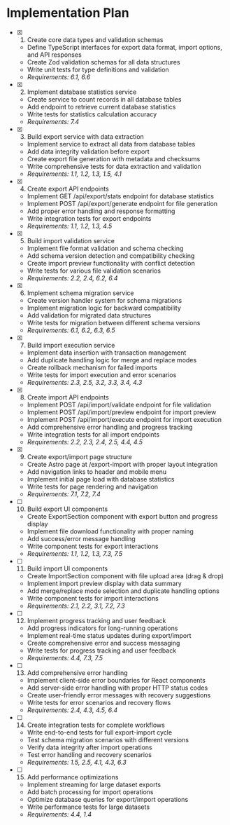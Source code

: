 # Implementation Plan

- [x] 1. Create core data types and validation schemas






  - Define TypeScript interfaces for export data format, import options, and API responses
  - Create Zod validation schemas for all data structures
  - Write unit tests for type definitions and validation
  - _Requirements: 6.1, 6.6_

- [x] 2. Implement database statistics service









  - Create service to count records in all database tables
  - Add endpoint to retrieve current database statistics
  - Write tests for statistics calculation accuracy
  - _Requirements: 7.4_

- [x] 3. Build export service with data extraction






  - Implement service to extract all data from database tables
  - Add data integrity validation before export
  - Create export file generation with metadata and checksums
  - Write comprehensive tests for data extraction and validation
  - _Requirements: 1.1, 1.2, 1.3, 1.5, 4.1_

- [x] 4. Create export API endpoints










  - Implement GET /api/export/stats endpoint for database statistics
  - Implement POST /api/export/generate endpoint for file generation
  - Add proper error handling and response formatting
  - Write integration tests for export endpoints
  - _Requirements: 1.1, 1.2, 1.3, 4.5_

- [x] 5. Build import validation service






  - Implement file format validation and schema checking
  - Add schema version detection and compatibility checking
  - Create import preview functionality with conflict detection
  - Write tests for various file validation scenarios
  - _Requirements: 2.2, 2.4, 6.2, 6.4_

- [x] 6. Implement schema migration service






  - Create version handler system for schema migrations
  - Implement migration logic for backward compatibility
  - Add validation for migrated data structures
  - Write tests for migration between different schema versions
  - _Requirements: 6.1, 6.2, 6.3, 6.5_

- [x] 7. Build import execution service






  - Implement data insertion with transaction management
  - Add duplicate handling logic for merge and replace modes
  - Create rollback mechanism for failed imports
  - Write tests for import execution and error scenarios
  - _Requirements: 2.3, 2.5, 3.2, 3.3, 3.4, 4.3_

- [x] 8. Create import API endpoints






  - Implement POST /api/import/validate endpoint for file validation
  - Implement POST /api/import/preview endpoint for import preview
  - Implement POST /api/import/execute endpoint for import execution
  - Add comprehensive error handling and progress tracking
  - Write integration tests for all import endpoints
  - _Requirements: 2.2, 2.3, 2.4, 2.5, 4.4, 4.5_

- [x] 9. Create export/import page structure






  - Create Astro page at /export-import with proper layout integration
  - Add navigation links to header and mobile menu
  - Implement initial page load with database statistics
  - Write tests for page rendering and navigation
  - _Requirements: 7.1, 7.2, 7.4_

- [ ] 10. Build export UI components
  - Create ExportSection component with export button and progress display
  - Implement file download functionality with proper naming
  - Add success/error message handling
  - Write component tests for export interactions
  - _Requirements: 1.1, 1.2, 1.3, 7.3, 7.5_

- [ ] 11. Build import UI components
  - Create ImportSection component with file upload area (drag & drop)
  - Implement import preview display with data summary
  - Add merge/replace mode selection and duplicate handling options
  - Write component tests for import interactions
  - _Requirements: 2.1, 2.2, 3.1, 7.2, 7.3_

- [ ] 12. Implement progress tracking and user feedback
  - Add progress indicators for long-running operations
  - Implement real-time status updates during export/import
  - Create comprehensive error and success messaging
  - Write tests for progress tracking and user feedback
  - _Requirements: 4.4, 7.3, 7.5_

- [ ] 13. Add comprehensive error handling
  - Implement client-side error boundaries for React components
  - Add server-side error handling with proper HTTP status codes
  - Create user-friendly error messages with recovery suggestions
  - Write tests for error scenarios and recovery flows
  - _Requirements: 2.4, 4.3, 4.5, 6.4_

- [ ] 14. Create integration tests for complete workflows
  - Write end-to-end tests for full export-import cycle
  - Test schema migration scenarios with different versions
  - Verify data integrity after import operations
  - Test error handling and recovery scenarios
  - _Requirements: 1.5, 2.5, 4.1, 4.3, 6.3_

- [ ] 15. Add performance optimizations
  - Implement streaming for large dataset exports
  - Add batch processing for import operations
  - Optimize database queries for export/import operations
  - Write performance tests for large datasets
  - _Requirements: 4.4, 1.4_